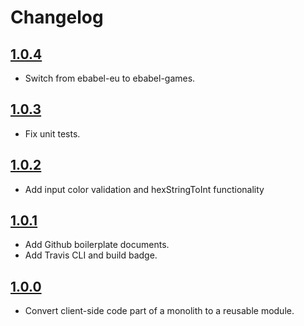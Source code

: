 # Changelog

## [1.0.4](https://github.com/ebabel-games/ebabel-light/releases/tag/v1.0.4)
- Switch from ebabel-eu  to ebabel-games.

## [1.0.3](https://github.com/ebabel-games/ebabel-light/releases/tag/v1.0.3)
- Fix unit tests.

## [1.0.2](https://github.com/ebabel-games/ebabel-light/releases/tag/v1.0.2)
- Add input color validation and hexStringToInt functionality

## [1.0.1](https://github.com/ebabel-games/ebabel-light/releases/tag/v1.0.1)
- Add Github boilerplate documents.
- Add Travis CLI and build badge.

## [1.0.0](https://github.com/ebabel-games/ebabel-light/releases/tag/v1.0.0)
- Convert client-side code part of a monolith to a reusable module.
